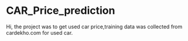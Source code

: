 # CAR_Price_prediction
Hi, the project was to get used car price,training data was collected from cardekho.com for used car.
